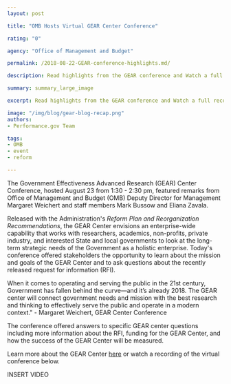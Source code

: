 ```yaml
---
layout: post

title: "OMB Hosts Virtual GEAR Center Conference"

rating: "0"

agency: "Office of Management and Budget"

permalink: /2018-08-22-GEAR-conference-highlights.md/

description: Read highlights from the GEAR conference and Watch a full recording of the live stream.

summary: summary_large_image

excerpt: Read highlights from the GEAR conference and Watch a full recording of the live stream.

image: "/img/blog/gear-blog-recap.png"
authors:
- Performance.gov Team

tags:
- OMB
- event
- reform

---
```


The Government Effectiveness Advanced Research (GEAR) Center Conference, hosted August 23 from 1:30 - 2:30 pm, featured remarks from Office of Management and Budget (OMB) Deputy Director for Management Margaret Weichert and staff members Mark Bussow and Eliana Zavala.

Released with the Administration's <i>Reform Plan and Reorganization Recommendations</i>, the GEAR Center envisions an enterprise-wide capability that works with researchers, academics, non-profits, private industry, and interested State and local governments to look at the long-term strategic needs of the Government as a holistic enterprise. Today's conference offered stakeholders the opportunity to learn about the mission and goals of the GEAR Center and to ask questions about the recently released request for information (RFI).

<div class="testimonial-blockquote">
When it comes to operating and serving the public in the 21st century, Government has fallen behind the curve—and it’s already 2018. The GEAR center will connect government needs and mission with the best research and thinking to effectively serve the public and operate in a modern context." - Margaret Weichert, GEAR Center Conference <a href="https://www.performance.gov/PMA/PMA.html"></a>


</div>

The conference offered answers to specific GEAR center questions including more information about the RFI, funding for the GEAR Center, and how the success of the GEAR Center will be measured.

Learn more about the GEAR Center [here](https://www.performance.gov/GEARcenter/index.html) or watch a recording of the virtual conference below.

INSERT VIDEO
